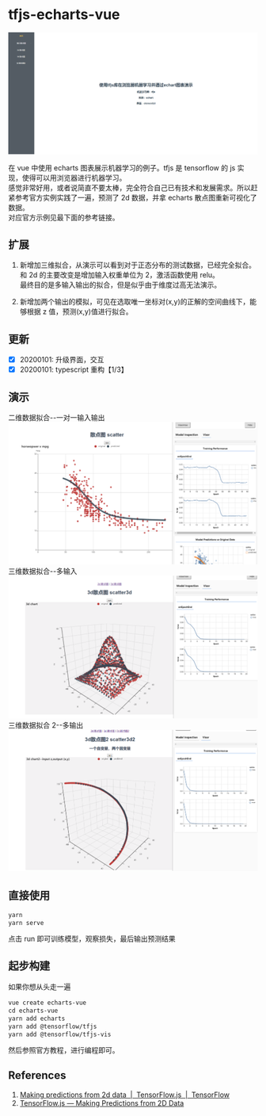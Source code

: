 # tfjs-echarts-vue

![](./home.png)

在 vue 中使用 echarts 图表展示机器学习的例子。tfjs 是 tensorflow 的 js 实现，使得可以用浏览器进行机器学习。  
感觉非常好用，或者说简直不要太棒，完全符合自己已有技术和发展需求。所以赶紧参考官方实例实践了一遍，预测了 2d 数据，并拿 echarts 散点图重新可视化了数据。  
对应官方示例见最下面的参考链接。

## 扩展

1. 新增加三维拟合，从演示可以看到对于正态分布的测试数据，已经完全拟合。和 2d 的主要改变是增加输入权重单位为 2，激活函数使用 relu。  
   最终目的是多输入输出的拟合，但是似乎由于维度过高无法演示。

2. 新增加两个输出的模拟，可见在选取唯一坐标对(x,y)的正解的空间曲线下，能够根据 z 值，预测(x,y)值进行拟合。

## 更新

- [x] 20200101: 升级界面，交互
- [x] 20200101: typescript 重构【1/3】

## 演示

二维数据拟合--一对一输入输出
![](./scatter2d.png)
三维数据拟合--多输入
![](./scatter3d.png)
三维数据拟合 2--多输出
![](./scatter3d2.png)

## 直接使用

```
yarn
yarn serve
```

点击 run 即可训练模型，观察损失，最后输出预测结果

## 起步构建

如果你想从头走一遍

```
vue create echarts-vue
cd echarts-vue
yarn add echarts
yarn add @tensorflow/tfjs
yarn add @tensorflow/tfjs-vis
```

然后参照官方教程，进行编程即可。

## References

1. [Making predictions from 2d data &nbsp;|&nbsp; TensorFlow.js &nbsp;|&nbsp; TensorFlow](https://www.tensorflow.org/js/tutorials/training/linear_regression)
2. [TensorFlow.js — Making Predictions from 2D Data](https://codelabs.developers.google.com/codelabs/tfjs-training-regression/index.html)
